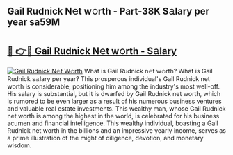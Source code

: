 ## Gail Rudnick N𝚎t w𝚘rth - Part-38K S𝚊lary per year sa59M

# <h2><a href="http://gc4pc0p.nevu.top/?p=Gail+Rudnick">🔗 👉🔴 Gail Rudnick N𝚎t w𝚘rth - S𝚊lary</a></h2>

[![Gail Rudnick N𝚎t W𝚘rth](https://i.imgur.com/Oavwk0R.jpeg)](http://gc4pc0p.nevu.top/?p=Gail+Rudnick)
What is Gail Rudnick n𝚎t w𝚘rth? What is Gail Rudnick s𝚊lary per year?
This prosperous individual's Gail Rudnick net worth is considerable, positioning him among the industry's most well-off. His salary is substantial, but it is dwarfed by Gail Rudnick net worth, which is rumored to be even larger as a result of his numerous business ventures and valuable real estate investments. This wealthy man, whose Gail Rudnick net worth is among the highest in the world, is celebrated for his business acumen and financial intelligence. This wealthy individual, boasting a Gail Rudnick net worth in the billions and an impressive yearly income, serves as a prime illustration of the might of diligence, devotion, and monetary wisdom.
